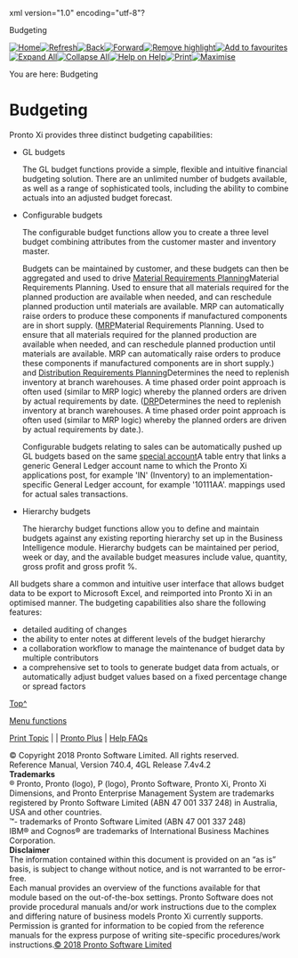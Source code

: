 xml version="1.0" encoding="utf-8"?

Budgeting

[![Home](../resources/masterpages/home-normal.jpg "Home")](../welcome.htm)[![Refresh](../resources/masterpages/refresh.jpg "Refresh")](javascript:RefreshOnclick())[![Back](../resources/masterpages/back-normal.jpg "Back")](javascript:BackOnclick())[![Forward](../resources/masterpages/forward-normal.jpg "Forward")](javascript:ForwardOnclick())[![Remove highlight](../resources/masterpages/deletehighlight-normal.jpg "Remove Search Highlighting")](#)[![Add to favourites](../resources/masterpages/addfavourite-normal.jpg "Add Topic to Favourites")](#)[![Expand All](../resources/masterpages/expandall.jpg "Expand All")](#)[![Collapse All](../resources/masterpages/collapseall.jpg "Collapse All")](#)[![Help on Help](../resources/masterpages/about-normal.jpg "Help on Help")](../help_on_help/help_on_help.htm)[![Print](../resources/masterpages/print.jpg "Print Topic")](javascript:PrintTopic() "Print this Topic")[![Maximise](../resources/masterpages/hide-normal.jpg "Show/Hide Navigation")](#)

You are here: Budgeting

# Budgeting

Pronto Xi provides three distinct budgeting capabilities:

* GL budgets

  The GL budget functions provide a simple, flexible and intuitive financial budgeting solution.
  There are an unlimited number of budgets available, as well as a range of sophisticated tools, including the ability to combine actuals into an adjusted budget forecast.
* Configurable budgets

  The configurable budget functions allow you to create a three level budget combining attributes from the customer master and inventory master.

  Budgets can be maintained by customer, and these budgets can then be aggregated and used to drive [Material Requirements Planning](javascript:void(0);)Material Requirements Planning. Used to ensure that all materials required for the planned production are available when needed, and can reschedule planned production until materials are available. MRP can automatically raise orders to produce these components if manufactured components are in short supply. ([MRP](javascript:void(0);)Material Requirements Planning. Used to ensure that all materials required for the planned production are available when needed, and can reschedule planned production until materials are available. MRP can automatically raise orders to produce these components if manufactured components are in short supply.) and [Distribution Requirements Planning](javascript:void(0);)Determines the need to replenish inventory at branch warehouses. A time phased order point approach is often used (similar to MRP logic) whereby the planned orders are driven by actual requirements by date. ([DRP](javascript:void(0);)Determines the need to replenish inventory at branch warehouses. A time phased order point approach is often used (similar to MRP logic) whereby the planned orders are driven by actual requirements by date.).

  Configurable budgets relating to sales can be automatically pushed up GL budgets based on the same [special account](javascript:void(0);)A table entry that links a generic General Ledger account name to which the Pronto Xi applications post, for example 'IN' (Inventory) to an implementation-specific General Ledger account, for example '10111AA'. mappings used for actual sales transactions.
* Hierarchy budgets

  The hierarchy budget functions allow you to define and maintain budgets against any existing reporting hierarchy set up in the Business Intelligence module. Hierarchy budgets can be maintained per period, week or day, and the available budget measures include value, quantity, gross profit and gross profit %.

All budgets share a common and intuitive user interface that allows budget data to be export to Microsoft Excel, and reimported into Pronto Xi in an optimised manner. The budgeting capabilities also share the following features:

* detailed auditing of changes
* the ability to enter notes at different levels of the budget hierarchy
* a collaboration workflow to manage the maintenance of budget data by multiple contributors
* a comprehensive set to tools to generate budget data from actuals, or automatically adjust budget values based on a fixed percentage change or spread factors

[Top^](#top)

[Menu functions](ref_function/menu_functions.htm)

[Print Topic](javascript:PrintTopic() "Print this Topic") |  | [Pronto Plus](# "Pronto Plus") | [Help FAQs](../help_on_help/help_on_help.htm)

© Copyright 2018 Pronto Software Limited. All rights reserved.  
Reference Manual, Version 740.4, 4GL Release 7.4v4.2  
**Trademarks**  
® Pronto, Pronto (logo), P (logo), Pronto Software, Pronto Xi, Pronto Xi Dimensions, and Pronto Enterprise Management System are trademarks registered by Pronto Software Limited (ABN 47 001 337 248) in Australia, USA and other countries.  
™- trademarks of Pronto Software Limited (ABN 47 001 337 248)  
IBM® and Cognos® are trademarks of International Business Machines Corporation.  
**Disclaimer**  
The information contained within this document is provided on an “as is” basis, is subject to change without notice, and is not warranted to be error-free.  
Each manual provides an overview of the functions available for that module based on the out-of-the-box settings. Pronto Software does not provide procedural manuals and/or work instructions due to the complex and differing nature of business models Pronto Xi currently supports. Permission is granted for information to be copied from the reference manuals for the express purpose of writing site-specific procedures/work instructions.[© 2018 Pronto Software Limited](javascript:void(0);)